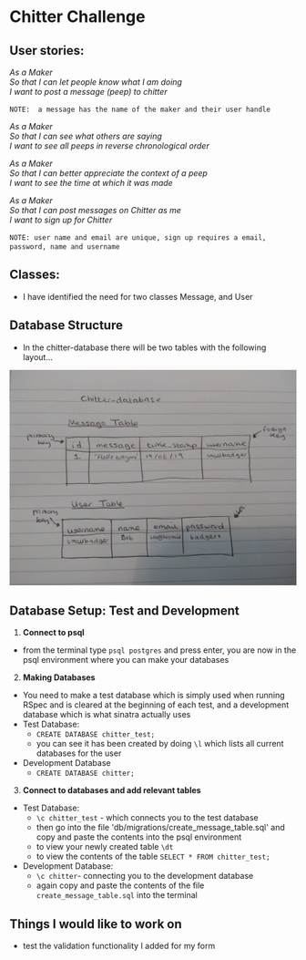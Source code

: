 # Chitter Challenge

## User stories:


  *As a Maker <br>
  So that I can let people know what I am doing <br>
  I want to post a message (peep) to chitter*

    NOTE:  a message has the name of the maker and their user handle

  *As a Maker <br>
  So that I can see what others are saying <br>
  I want to see all peeps in reverse chronological order*

  *As a Maker <br>
  So that I can better appreciate the context of a peep <br>
  I want to see the time at which it was made*

  *As a Maker <br>
  So that I can post messages on Chitter as me <br>
  I want to sign up for Chitter*

    NOTE: user name and email are unique, sign up requires a email, password, name and username

## Classes:

- I have identified the need for two classes Message, and User

## Database Structure

- In the chitter-database there will be two tables with the following layout...

![](images/IMG_20190622_085341969.jpg)

## Database Setup: Test and Development

1. **Connect to psql**
  - from the terminal type `psql postgres` and press enter, you are now in the psql environment where you can make your databases
2. **Making Databases**
  - You need to make a test database which is simply used when running RSpec and is cleared at the beginning of each test, and a development database which is what sinatra actually uses
  - Test Database:
    - `CREATE DATABASE chitter_test;`
    - you can see it has been created by doing `\l` which lists all current databases for the user
  - Development Database
    - `CREATE DATABASE chitter;`
3. **Connect to databases and add relevant tables**
  - Test Database:
    - `\c chitter_test` - which connects you to the test database
    - then go into the file 'db/migrations/create_message_table.sql' and copy and paste the contents into the psql environment
    - to view your newly created table `\dt`
    - to view the contents of the table `SELECT * FROM chitter_test;`
  - Development Database:
    - `\c chitter`- connecting you to the development database
    - again copy and paste the contents of the file `create_message_table.sql` into the terminal

## Things I would like to work on
- test the validation functionality I added for my form
